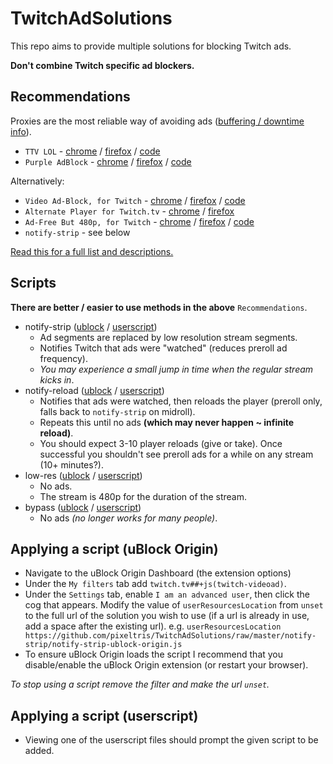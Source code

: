 # TwitchAdSolutions

This repo aims to provide multiple solutions for blocking Twitch ads.

**Don't combine Twitch specific ad blockers.**

## Recommendations

Proxies are the most reliable way of avoiding ads ([buffering / downtime info](full-list.md#proxy-issues)).

- `TTV LOL` - [chrome](https://chrome.google.com/webstore/detail/ttv-lol/ofbbahodfeppoklmgjiokgfdgcndngjm) / [firefox](https://addons.mozilla.org/en-US/firefox/addon/ttv-lol/) / [code](https://github.com/TTV-LOL/extensions)
- `Purple AdBlock` - [chrome](https://chrome.google.com/webstore/detail/purple-adblock/lkgcfobnmghhbhgekffaadadhmeoindg) / [firefox](https://addons.mozilla.org/en-US/firefox/addon/purpleadblock/) / [code](https://github.com/arthurbolsoni/Purple-adblock/)

Alternatively:

- `Video Ad-Block, for Twitch` - [chrome](https://chrome.google.com/webstore/detail/video-ad-block-for-twitch/kgeglempfkhalebjlogemlmeakondflc) / [firefox](https://addons.mozilla.org/en-US/firefox/addon/video-ad-block-for-twitch/) / [code](https://github.com/saucettv/VideoAdBlockForTwitch)
- `Alternate Player for Twitch.tv` - [chrome](https://chrome.google.com/webstore/detail/alternate-player-for-twit/bhplkbgoehhhddaoolmakpocnenplmhf) / [firefox](https://addons.mozilla.org/en-US/firefox/addon/twitch_5/)
- `Ad-Free But 480p, for Twitch` - [chrome](https://chrome.google.com/webstore/detail/ad-free-but-480p-for-twit/kdicfccgckkckdkcbilhbeacnnkcmpeb) / [firefox](https://addons.mozilla.org/en-US/firefox/addon/ad-free-but-480p-for-twitch/) / [code](https://github.com/saucettv/AdFreeBut480pForTwitch)
- `notify-strip` - see below

[Read this for a full list and descriptions.](full-list.md)

## Scripts

**There are better / easier to use methods in the above** `Recommendations`.

- notify-strip ([ublock](https://github.com/pixeltris/TwitchAdSolutions/raw/master/notify-strip/notify-strip-ublock-origin.js) / [userscript](https://github.com/pixeltris/TwitchAdSolutions/raw/master/notify-strip/notify-strip.user.js))
  - Ad segments are replaced by low resolution stream segments.
  - Notifies Twitch that ads were "watched" (reduces preroll ad frequency).
  - *You may experience a small jump in time when the regular stream kicks in*.
- notify-reload ([ublock](https://github.com/pixeltris/TwitchAdSolutions/raw/master/notify-reload/notify-reload-ublock-origin.js) / [userscript](https://github.com/pixeltris/TwitchAdSolutions/raw/master/notify-reload/notify-reload.user.js))
  - Notifies that ads were watched, then reloads the player (preroll only, falls back to `notify-strip` on midroll).
  - Repeats this until no ads **(which may never happen ~ infinite reload)**.
  - You should expect 3-10 player reloads (give or take). Once successful you shouldn't see preroll ads for a while on any stream (10+ minutes?).
- low-res ([ublock](https://github.com/pixeltris/TwitchAdSolutions/raw/master/low-res/low-res-ublock-origin.js) / [userscript](https://github.com/pixeltris/TwitchAdSolutions/raw/master/low-res/low-res.user.js))
  - No ads.
  - The stream is 480p for the duration of the stream.
- bypass ([ublock](https://github.com/pixeltris/TwitchAdSolutions/raw/master/bypass/bypass-ublock-origin.js) / [userscript](https://github.com/pixeltris/TwitchAdSolutions/raw/master/bypass/bypass.user.js))
  - No ads *(no longer works for many people)*.

## Applying a script (uBlock Origin)

- Navigate to the uBlock Origin Dashboard (the extension options)
- Under the `My filters` tab add `twitch.tv##+js(twitch-videoad)`.
- Under the `Settings` tab, enable `I am an advanced user`, then click the cog that appears. Modify the value of `userResourcesLocation` from `unset` to the full url of the solution you wish to use (if a url is already in use, add a space after the existing url). e.g. `userResourcesLocation https://github.com/pixeltris/TwitchAdSolutions/raw/master/notify-strip/notify-strip-ublock-origin.js` 
- To ensure uBlock Origin loads the script I recommend that you disable/enable the uBlock Origin extension (or restart your browser).

*To stop using a script remove the filter and make the url `unset`.*

## Applying a script (userscript)

- Viewing one of the userscript files should prompt the given script to be added.